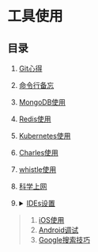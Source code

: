 # 工具使用

## 目录
1. [Git心得](./Git心得/README.md)
2. [命令行备忘](./命令行备忘/README.md)
3. [MongoDB使用](./MongoDB使用/README.md)
4. [Redis使用](./Redis使用/README.md)
5. [Kubernetes使用](./Kubernetes使用/README.md)
6. [Charles使用](./Charles使用/README.md)
7. [whistle使用](./whistle使用/README.md)
8. [科学上网](./科学上网/README.md)
9. <details>

    <summary><a href="./IDEs设置/README.md">IDEs设置</a></summary>

    [webstorm.jar](https://raw.githubusercontent.com/realgeoffrey/knowledge/master/工具使用/IDEs设置/webstorm0320.jar)
    </details>

>1. [iOS使用](./iOS使用/README.md)
>2. [Android调试](./Android调试/README.md)
>3. [Google搜索技巧](./Google搜索技巧/README.md)
